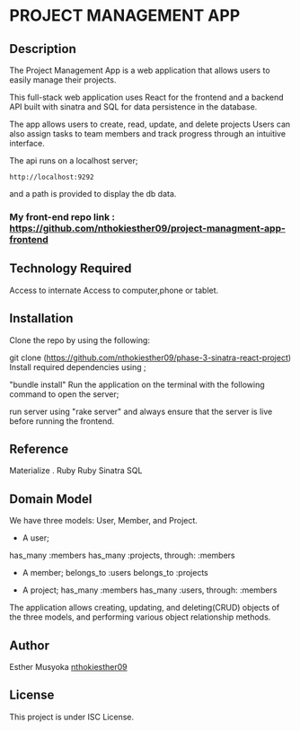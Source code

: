 
# PROJECT MANAGEMENT APP 

 ## Description
The Project Management App is a web application that allows users to easily manage their projects.

This full-stack web application uses React for the frontend and a backend API built with sinatra and SQL for data persistence in the database.

The app allows users to create, read, update, and delete projects Users can also assign tasks to team members and track progress through an intuitive interface.

The api runs on a localhost server;

    http://localhost:9292
and a path is provided to display the db data.
### My front-end repo link : https://github.com/nthokiesther09/project-managment-app-frontend

## Technology Required
Access to internate
Access to computer,phone or tablet.

## Installation

Clone the repo by using the following:

git clone (https://github.com/nthokiesther09/phase-3-sinatra-react-project)
Install required dependencies using ;

"bundle install"
Run the application on the terminal with the following command to open the server;

run server using "rake server" and always ensure that the server is live before running the frontend.


## Reference
Materialize .
Ruby
Ruby Sinatra
SQL


## Domain Model
We have three models: User, Member, and Project.

- A user;

has_many :members
has_many :projects, through: :members

- A member;
belongs_to :users
belongs_to :projects

- A project;
has_many :members
has_many :users, through: :members

The application allows creating, updating, and deleting(CRUD) objects of the three models, and performing various object relationship methods.

## Author
Esther Musyoka [nthokiesther09](https://github.com/nthokiesther09/phase-3-sinatra-react-project)

## License
This project is under ISC License.
 
